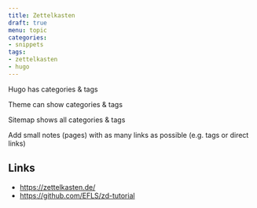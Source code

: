 ```yaml
---
title: Zettelkasten
draft: true
menu: topic
categories:
- snippets
tags:
- zettelkasten
- hugo
---
```


Hugo has categories & tags

Theme can show categories & tags

Sitemap shows all categories & tags

Add small notes (pages) with as many links as possible (e.g. tags or direct links)

## Links

- https://zettelkasten.de/
- https://github.com/EFLS/zd-tutorial
